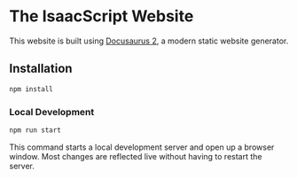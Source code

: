# The IsaacScript Website

This website is built using [Docusaurus 2](https://v2.docusaurus.io/), a modern static website generator.

## Installation

```sh
npm install
```

### Local Development

```sh
npm run start
```

This command starts a local development server and open up a browser window. Most changes are reflected live without having to restart the server.
